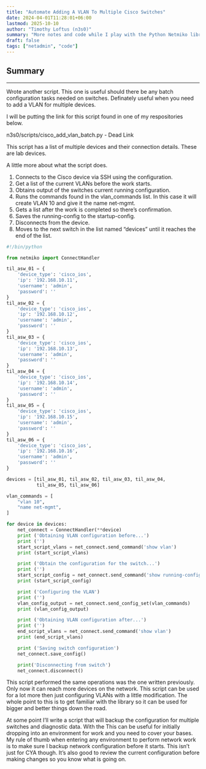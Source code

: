 ```yaml
---
title: "Automate Adding A VLAN To Multiple Cisco Switches"
date: 2024-04-01T11:28:01+06:00
lastmod: 2025-10-10
author: "Timothy Loftus (n3s0)"
summary: "More notes and code while I play with the Python Netmiko library."
draft: false
tags: ["netadmin", "code"]
---
```


## Summary
---

Wrote another script. This one is useful should there be any batch 
configuration tasks needed on switches. Definately useful when you need 
to add a VLAN for multiple devices.

I will be putting the link for this script found in one of my 
respositories below.

n3s0/scripts/cisco_add_vlan_batch.py - Dead Link

This script has a list of multiple devices and their connection details. 
These are lab devices.

A little more about what the script does.

1. Connects to the Cisco device via SSH using the configuration.
2. Get a list of the current VLANs before the work starts.
3. Obtains output of the switches current running configuration.
4. Runs the commands found in the vlan_commands list. In this case it 
   will create VLAN 10 and give it the name net-mgmt.
5. Gets a list after the work is completed so there’s confirmation.
6. Saves the running-config to the startup-config.
7. Disconnects from the device.
8. Moves to the next switch in the list named “devices” until it 
   reaches the end of the list.

```python
#!/bin/python

from netmiko import ConnectHandler

til_asw_01 = {
    'device_type': 'cisco_ios',
    'ip': '192.168.10.11',
    'username': 'admin',
    'password': ''
}
til_asw_02 = {
    'device_type': 'cisco_ios',
    'ip': '192.168.10.12',
    'username': 'admin',
    'password': ''
}
til_asw_03 = {
    'device_type': 'cisco_ios',
    'ip': '192.168.10.13',
    'username': 'admin',
    'password': ''
}
til_asw_04 = {
    'device_type': 'cisco_ios',
    'ip': '192.168.10.14',
    'username': 'admin',
    'password': ''
}
til_asw_05 = {
    'device_type': 'cisco_ios',
    'ip': '192.168.10.15',
    'username': 'admin',
    'password': ''
}
til_asw_06 = {
    'device_type': 'cisco_ios',
    'ip': '192.168.10.16',
    'username': 'admin',
    'password': ''
}

devices = [til_asw_01, til_asw_02, til_asw_03, til_asw_04,
           til_asw_05, til_asw_06]

vlan_commands = [
    "vlan 10",
    "name net-mgmt",
]

for device in devices:
    net_connect = ConnectHandler(**device)
    print ('Obtaining VLAN configuration before...')
    print ('')
    start_script_vlans = net_connect.send_command('show vlan')
    print (start_script_vlans)

    print ('Obtain the configuration for the switch...')
    print ('')
    start_script_config = net_connect.send_command('show running-config')
    print (start_script_config)

    print ('Configuring the VLAN')
    print ('')
    vlan_config_output = net_connect.send_config_set(vlan_commands)
    print (vlan_config_output)

    print ('Obtaining VLAN configuration after...')
    print ('')
    end_script_vlans = net_connect.send_command('show vlan')
    print (end_script_vlans)

    print ('Saving switch configuration')
    net_connect.save_config()

    print('Disconnecting from switch')
    net_connect.disconnect()
```

This script performed the same operations was the one written 
previously. Only now it can reach more devices on the network. This 
script can be used for a lot more then just configuring VLANs with a 
little modification. The whole point to this is to get familiar with 
the library so it can be used for bigger and better things down the 
road.

At some point I’ll write a script that will backup the configuration 
for multiple switches and diagnostic data. With the This can be useful 
for initially dropping into an environment for work and you need to 
cover your bases. My rule of thumb when entering any environment to 
perform network work is to make sure I backup network configuration 
before it starts. This isn’t just for CYA though. It’s also good to 
review the current configuration before making changes so you know what 
is going on.
